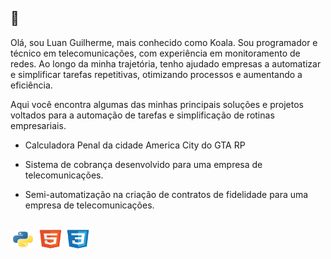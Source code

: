 ## 🐨

Olá, sou Luan Guilherme, mais conhecido como Koala. Sou programador e técnico em telecomunicações, com experiência em monitoramento de redes. Ao longo da minha trajetória, tenho ajudado empresas a automatizar e simplificar tarefas repetitivas, otimizando processos e aumentando a eficiência.

Aqui você encontra algumas das minhas principais soluções e projetos voltados para a automação de tarefas e simplificação de rotinas empresariais.

- Calculadora Penal da cidade America City do GTA RP

- Sistema de cobrança desenvolvido para uma empresa de telecomunicações.
  

- Semi-automatização na criação de contratos de fidelidade para uma empresa de telecomunicações.




<div style="display: inline_block"><br>
  <img align="center" alt="Rafa-Python" height="30" width="40" src="https://raw.githubusercontent.com/devicons/devicon/master/icons/python/python-original.svg">
  <img align="center" alt="Rafa-HTML" height="30" width="40" src="https://raw.githubusercontent.com/devicons/devicon/master/icons/html5/html5-original.svg">
  <img align="center" alt="Rafa-CSS" height="30" width="40" src="https://raw.githubusercontent.com/devicons/devicon/master/icons/css3/css3-original.svg">
  
</div>
  


<!--
**Luanbww/Luanbww** is a ✨ _special_ ✨ repository because its `README.md` (this file) appears on your GitHub profile.

Here are some ideas to get you started:

- 🔭 I’m currently working on ...
- 🌱 I’m currently learning ...
- 👯 I’m looking to collaborate on ...
- 🤔 I’m looking for help with ...
- 💬 Ask me about ...
- 📫 How to reach me: ...
- 😄 Pronouns: ...
- ⚡ Fun fact: ...
-->

